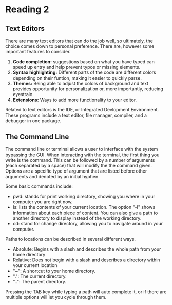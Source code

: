 # Reading 2

## Text Editors

There are many text editors that can do the job well, so ultimately, the choice comes down to personal preference. There are, however some important features to consider.

1. **Code completion:** suggestions based on what you have typed can speed up entry and help prevent typos or missing elements.
2. **Syntax highlighting:** Different parts of the code are different colors depending on their funtion, making it easier to quickly parse.
3. **Themes:** Being able to adjust the colors of background and text provides opportunity for personalization or, more importantly, reducing eyestrain.
4. **Extensions:** Ways to add more functionality to your editor.

Related to text editors is the IDE, or Integrated Devlopment Environment. These programs include a text editor, file manager, compiler, and a debugger in one package.

## The Command Line

The command line or terminal allows a user to interface with the system bypassing the GUI. When interacting with the terminal, the first thing you write is the command. This can be followed by a number of arguments (each separated by a space) that will modify the the command given. Options are a specific type of argument that are listed before other arguments and denoted by an initial hyphen.

Some basic commands include:

- pwd: stands for print working directory, showing you where in your computer you are right now.
- ls: lists the contents of your current location. The option "-l" shows information about each piece of content. You can also give a path to another directory to display instead of the working directory.
- cd: stand for change directory, allowing you to navigate around in your computer.

Paths to locations can be described in several different ways.

- Absolute: Begins with a slash and describes the whole path from your home directory
- Relative: Does not begin with a slash and describes a directory within your current location
- "~": A shortcut to your home directory.
- ".": The current directory.
- "..": The parent directory.

Pressing the TAB key while typing a path will auto complete it, or if there are multiple options will let you cycle through them.
